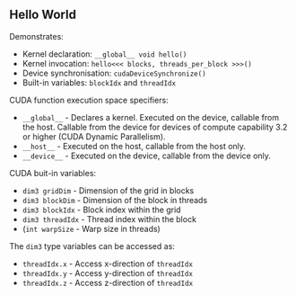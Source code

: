 ## Hello World

Demonstrates:
* Kernel declaration: `__global__ void hello()`
* Kernel invocation: `hello<<< blocks, threads_per_block >>>()`
* Device synchronisation: `cudaDeviceSynchronize()`
* Built-in variables: `blockIdx` and `threadIdx`

CUDA function execution space specifiers:
* `__global__` - Declares a kernel. Executed on the device, callable from the host. Callable from the device for devices of compute capability 3.2 or higher (CUDA Dynamic Parallelism).
* `__host__` - Executed on the host, callable from the host only.
* `__device__` - Executed on the device, callable from the device only.

CUDA buit-in variables:
* `dim3 gridDim` -  Dimension of the grid in blocks
* `dim3 blockDim` - Dimension of the block in threads
* `dim3 blockIdx` - Block index within the grid
* `dim3 threadIdx` - Thread index within the block
* (`int warpSize` - Warp size in threads)

The `dim3` type variables can be accessed as:
* `threadIdx.x` - Access x-direction of `threadIdx`
* `threadIdx.y` - Access y-direction of `threadIdx`
* `threadIdx.z` - Access z-direction of `threadIdx`
